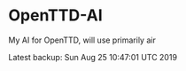 # OpenTTD-AI
My AI for OpenTTD, will use primarily air

Latest backup: Sun Aug 25 10:47:01 UTC 2019
